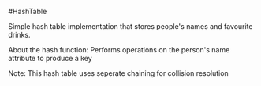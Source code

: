 #HashTable

Simple hash table implementation that stores people's names and favourite drinks.

About the hash function: Performs operations on the person's name attribute to produce a key


Note: This hash table uses seperate chaining for collision resolution

